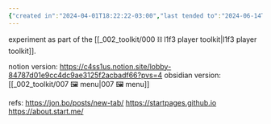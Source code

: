 ```yaml
---
{"created in":"2024-04-01T18:22:22-03:00","last tended to":"2024-06-14T19:47:34-03:00","tags":["experiment","🌿"],"dg-publish":true,"permalink":"/experiments/c4ss1us-player-menu/","dgPassFrontmatter":true,"created":"2024-04-01T18:22:22.718-03:00","updated":"2024-08-18T22:47:34.102-03:00"}
---
```


experiment as part of the [[_002_toolkit/000 ⛓ l1f3 player toolkit\|l1f3 player toolkit]].

notion version: https://c4ss1us.notion.site/lobby-84787d01e9cc4dc9ae3125f2acbadf66?pvs=4
obsidian version: [[_002_toolkit/007 🖼 menu\|007 🖼 menu]]

refs: https://jon.bo/posts/new-tab/
https://startpages.github.io
https://about.start.me/